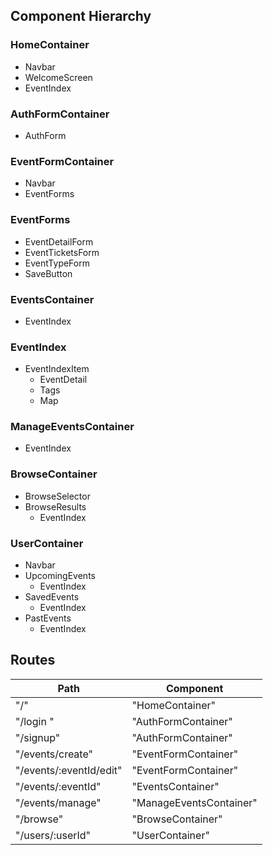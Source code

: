 ## Component Hierarchy

### HomeContainer
  - Navbar
  - WelcomeScreen
  - EventIndex

### AuthFormContainer
  - AuthForm

### EventFormContainer
  - Navbar
  - EventForms

### EventForms
  - EventDetailForm
  - EventTicketsForm
  - EventTypeForm
  - SaveButton

### EventsContainer
  - EventIndex

### EventIndex
  - EventIndexItem
    * EventDetail
    * Tags
    * Map

### ManageEventsContainer
  - EventIndex

### BrowseContainer
  - BrowseSelector
  - BrowseResults
    * EventIndex

### UserContainer
  - Navbar
  - UpcomingEvents
    * EventIndex
  - SavedEvents
    * EventIndex
  - PastEvents
    * EventIndex


## Routes

 Path                      | Component
---------------------------|-------------------------
 "/"                       | "HomeContainer"
 "/login "                 | "AuthFormContainer"
 "/signup"                 | "AuthFormContainer"
 "/events/create"          | "EventFormContainer"
 "/events/:eventId/edit"   | "EventFormContainer"
 "/events/:eventId"        | "EventsContainer"
 "/events/manage"          | "ManageEventsContainer"
 "/browse"                 | "BrowseContainer"
 "/users/:userId"          | "UserContainer"
